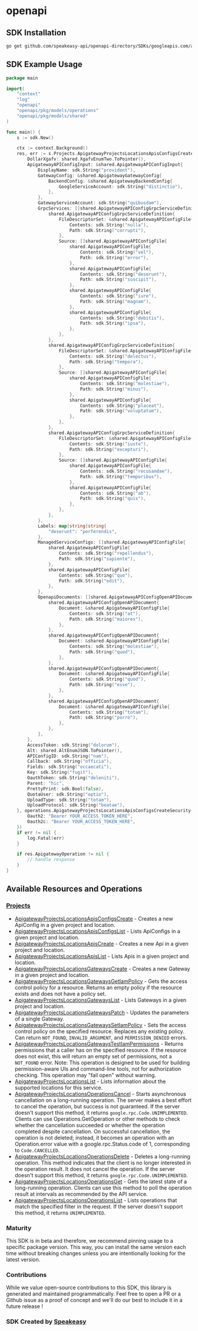 # openapi

<!-- Start SDK Installation -->
## SDK Installation

```bash
go get github.com/speakeasy-api/openapi-directory/SDKs/googleapis.com/apigateway/v1beta/go
```
<!-- End SDK Installation -->

## SDK Example Usage
<!-- Start SDK Example Usage -->
```go
package main

import(
	"context"
	"log"
	"openapi"
	"openapi/pkg/models/operations"
	"openapi/pkg/models/shared"
)

func main() {
    s := sdk.New()

    ctx := context.Background()
    res, err := s.Projects.ApigatewayProjectsLocationsApisConfigsCreate(ctx, operations.ApigatewayProjectsLocationsApisConfigsCreateRequest{
        DollarXgafv: shared.XgafvEnumTwo.ToPointer(),
        ApigatewayAPIConfigInput: &shared.ApigatewayAPIConfigInput{
            DisplayName: sdk.String("provident"),
            GatewayConfig: &shared.ApigatewayGatewayConfig{
                BackendConfig: &shared.ApigatewayBackendConfig{
                    GoogleServiceAccount: sdk.String("distinctio"),
                },
            },
            GatewayServiceAccount: sdk.String("quibusdam"),
            GrpcServices: []shared.ApigatewayAPIConfigGrpcServiceDefinition{
                shared.ApigatewayAPIConfigGrpcServiceDefinition{
                    FileDescriptorSet: &shared.ApigatewayAPIConfigFile{
                        Contents: sdk.String("nulla"),
                        Path: sdk.String("corrupti"),
                    },
                    Source: []shared.ApigatewayAPIConfigFile{
                        shared.ApigatewayAPIConfigFile{
                            Contents: sdk.String("vel"),
                            Path: sdk.String("error"),
                        },
                        shared.ApigatewayAPIConfigFile{
                            Contents: sdk.String("deserunt"),
                            Path: sdk.String("suscipit"),
                        },
                        shared.ApigatewayAPIConfigFile{
                            Contents: sdk.String("iure"),
                            Path: sdk.String("magnam"),
                        },
                        shared.ApigatewayAPIConfigFile{
                            Contents: sdk.String("debitis"),
                            Path: sdk.String("ipsa"),
                        },
                    },
                },
                shared.ApigatewayAPIConfigGrpcServiceDefinition{
                    FileDescriptorSet: &shared.ApigatewayAPIConfigFile{
                        Contents: sdk.String("delectus"),
                        Path: sdk.String("tempora"),
                    },
                    Source: []shared.ApigatewayAPIConfigFile{
                        shared.ApigatewayAPIConfigFile{
                            Contents: sdk.String("molestiae"),
                            Path: sdk.String("minus"),
                        },
                        shared.ApigatewayAPIConfigFile{
                            Contents: sdk.String("placeat"),
                            Path: sdk.String("voluptatum"),
                        },
                    },
                },
                shared.ApigatewayAPIConfigGrpcServiceDefinition{
                    FileDescriptorSet: &shared.ApigatewayAPIConfigFile{
                        Contents: sdk.String("iusto"),
                        Path: sdk.String("excepturi"),
                    },
                    Source: []shared.ApigatewayAPIConfigFile{
                        shared.ApigatewayAPIConfigFile{
                            Contents: sdk.String("recusandae"),
                            Path: sdk.String("temporibus"),
                        },
                        shared.ApigatewayAPIConfigFile{
                            Contents: sdk.String("ab"),
                            Path: sdk.String("quis"),
                        },
                    },
                },
            },
            Labels: map[string]string{
                "deserunt": "perferendis",
            },
            ManagedServiceConfigs: []shared.ApigatewayAPIConfigFile{
                shared.ApigatewayAPIConfigFile{
                    Contents: sdk.String("repellendus"),
                    Path: sdk.String("sapiente"),
                },
                shared.ApigatewayAPIConfigFile{
                    Contents: sdk.String("quo"),
                    Path: sdk.String("odit"),
                },
            },
            OpenapiDocuments: []shared.ApigatewayAPIConfigOpenAPIDocument{
                shared.ApigatewayAPIConfigOpenAPIDocument{
                    Document: &shared.ApigatewayAPIConfigFile{
                        Contents: sdk.String("at"),
                        Path: sdk.String("maiores"),
                    },
                },
                shared.ApigatewayAPIConfigOpenAPIDocument{
                    Document: &shared.ApigatewayAPIConfigFile{
                        Contents: sdk.String("molestiae"),
                        Path: sdk.String("quod"),
                    },
                },
                shared.ApigatewayAPIConfigOpenAPIDocument{
                    Document: &shared.ApigatewayAPIConfigFile{
                        Contents: sdk.String("quod"),
                        Path: sdk.String("esse"),
                    },
                },
                shared.ApigatewayAPIConfigOpenAPIDocument{
                    Document: &shared.ApigatewayAPIConfigFile{
                        Contents: sdk.String("totam"),
                        Path: sdk.String("porro"),
                    },
                },
            },
        },
        AccessToken: sdk.String("dolorum"),
        Alt: shared.AltEnumJSON.ToPointer(),
        APIConfigID: sdk.String("nam"),
        Callback: sdk.String("officia"),
        Fields: sdk.String("occaecati"),
        Key: sdk.String("fugit"),
        OauthToken: sdk.String("deleniti"),
        Parent: "hic",
        PrettyPrint: sdk.Bool(false),
        QuotaUser: sdk.String("optio"),
        UploadType: sdk.String("totam"),
        UploadProtocol: sdk.String("beatae"),
    }, operations.ApigatewayProjectsLocationsApisConfigsCreateSecurity{
        Oauth2: "Bearer YOUR_ACCESS_TOKEN_HERE",
        Oauth2c: "Bearer YOUR_ACCESS_TOKEN_HERE",
    })
    if err != nil {
        log.Fatal(err)
    }

    if res.ApigatewayOperation != nil {
        // handle response
    }
}
```
<!-- End SDK Example Usage -->

<!-- Start SDK Available Operations -->
## Available Resources and Operations


### [Projects](docs/projects/README.md)

* [ApigatewayProjectsLocationsApisConfigsCreate](docs/projects/README.md#apigatewayprojectslocationsapisconfigscreate) - Creates a new ApiConfig in a given project and location.
* [ApigatewayProjectsLocationsApisConfigsList](docs/projects/README.md#apigatewayprojectslocationsapisconfigslist) - Lists ApiConfigs in a given project and location.
* [ApigatewayProjectsLocationsApisCreate](docs/projects/README.md#apigatewayprojectslocationsapiscreate) - Creates a new Api in a given project and location.
* [ApigatewayProjectsLocationsApisList](docs/projects/README.md#apigatewayprojectslocationsapislist) - Lists Apis in a given project and location.
* [ApigatewayProjectsLocationsGatewaysCreate](docs/projects/README.md#apigatewayprojectslocationsgatewayscreate) - Creates a new Gateway in a given project and location.
* [ApigatewayProjectsLocationsGatewaysGetIamPolicy](docs/projects/README.md#apigatewayprojectslocationsgatewaysgetiampolicy) - Gets the access control policy for a resource. Returns an empty policy if the resource exists and does not have a policy set.
* [ApigatewayProjectsLocationsGatewaysList](docs/projects/README.md#apigatewayprojectslocationsgatewayslist) - Lists Gateways in a given project and location.
* [ApigatewayProjectsLocationsGatewaysPatch](docs/projects/README.md#apigatewayprojectslocationsgatewayspatch) - Updates the parameters of a single Gateway.
* [ApigatewayProjectsLocationsGatewaysSetIamPolicy](docs/projects/README.md#apigatewayprojectslocationsgatewayssetiampolicy) - Sets the access control policy on the specified resource. Replaces any existing policy. Can return `NOT_FOUND`, `INVALID_ARGUMENT`, and `PERMISSION_DENIED` errors.
* [ApigatewayProjectsLocationsGatewaysTestIamPermissions](docs/projects/README.md#apigatewayprojectslocationsgatewaystestiampermissions) - Returns permissions that a caller has on the specified resource. If the resource does not exist, this will return an empty set of permissions, not a `NOT_FOUND` error. Note: This operation is designed to be used for building permission-aware UIs and command-line tools, not for authorization checking. This operation may "fail open" without warning.
* [ApigatewayProjectsLocationsList](docs/projects/README.md#apigatewayprojectslocationslist) - Lists information about the supported locations for this service.
* [ApigatewayProjectsLocationsOperationsCancel](docs/projects/README.md#apigatewayprojectslocationsoperationscancel) - Starts asynchronous cancellation on a long-running operation. The server makes a best effort to cancel the operation, but success is not guaranteed. If the server doesn't support this method, it returns `google.rpc.Code.UNIMPLEMENTED`. Clients can use Operations.GetOperation or other methods to check whether the cancellation succeeded or whether the operation completed despite cancellation. On successful cancellation, the operation is not deleted; instead, it becomes an operation with an Operation.error value with a google.rpc.Status.code of 1, corresponding to `Code.CANCELLED`.
* [ApigatewayProjectsLocationsOperationsDelete](docs/projects/README.md#apigatewayprojectslocationsoperationsdelete) - Deletes a long-running operation. This method indicates that the client is no longer interested in the operation result. It does not cancel the operation. If the server doesn't support this method, it returns `google.rpc.Code.UNIMPLEMENTED`.
* [ApigatewayProjectsLocationsOperationsGet](docs/projects/README.md#apigatewayprojectslocationsoperationsget) - Gets the latest state of a long-running operation. Clients can use this method to poll the operation result at intervals as recommended by the API service.
* [ApigatewayProjectsLocationsOperationsList](docs/projects/README.md#apigatewayprojectslocationsoperationslist) - Lists operations that match the specified filter in the request. If the server doesn't support this method, it returns `UNIMPLEMENTED`.
<!-- End SDK Available Operations -->

### Maturity

This SDK is in beta and therefore, we recommend pinning usage to a specific package version.
This way, you can install the same version each time without breaking changes unless you are intentionally
looking for the latest version.

### Contributions

While we value open-source contributions to this SDK, this library is generated and maintained programmatically.
Feel free to open a PR or a Github issue as a proof of concept and we'll do our best to include it in a future release !

### SDK Created by [Speakeasy](https://docs.speakeasyapi.dev/docs/using-speakeasy/client-sdks)
